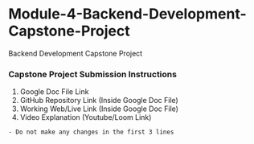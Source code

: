 # Module-4-Backend-Development-Capstone-Project
Backend Development Capstone Project

### Capstone Project Submission Instructions
  1. Google Doc File Link
  2. GitHub Repository Link (Inside Google Doc File)
  3. Working Web/Live Link (Inside Google Doc File)
  4. Video Explanation (Youtube/Loom Link)

`- Do not make any changes in the first 3 lines`
